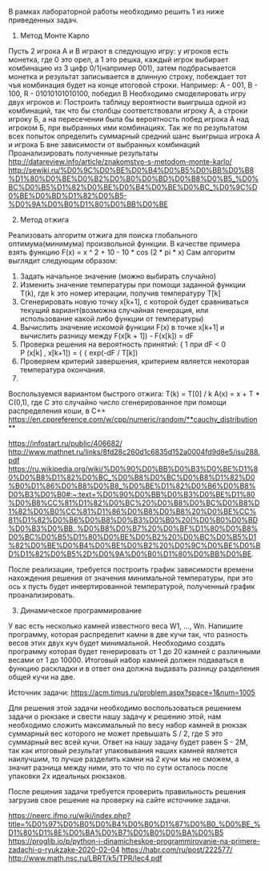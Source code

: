 В рамках лабораторной работы необходимо решить 1 из ниже приведенных задач.

1. Метод Монте Карло

Пусть 2 игрока A и B играют в следующую игру: у игроков есть монетка, где 0 это орел, а 1 это решка, каждый игрок выбирает комбинацию из 3 цифр 0/1(например 001), затем подбрасывается монетка и результат записывается в длинную строку, побеждает тот чъя комбинация будет на конце итоговой строки. 
Например: A - 001, B - 100, R - 01010101010100, победил B
Необходимо смоделировать игру двух игроков и:
    Построить таблицу вероятности выигрыша одной из комбинаций, так что бы столбцы соответствовали игроку А, а строки игроку Б, а на пересечении была бы вероятность побед игрока А над игроком Б, при выбранных ими комбинациях.
    Так же по результатом всех попыток определить суммарный средний шанс выигрыша игрока А и игрока Б вне зависимости от выбранных комбинаций 
    Проанализировать полученные результаты
http://datareview.info/article/znakomstvo-s-metodom-monte-karlo/
http://sewiki.ru/%D0%9C%D0%BE%D0%B4%D0%B5%D0%BB%D0%B8%D1%80%D0%BE%D0%B2%D0%B0%D0%BD%D0%B8%D0%B5_%D0%BC%D0%B5%D1%82%D0%BE%D0%B4%D0%BE%D0%BC_%D0%9C%D0%BE%D0%BD%D1%82%D0%B5-%D0%9A%D0%B0%D1%80%D0%BB%D0%BE

2. Метод отжига

Реализовать алгоритм отжига для поиска глобального оптимума(минимума) произвольной функции.
В качестве примера взять функцию F(x) = x ^ 2 + 10 - 10 * cos (2 * pi * x)
Сам алгоритм выглядит следующим образом:
1. Задать начальное значение (можно выбирать случайно)
2. Изменить значение температуры при помощи заданной функции T(k), где k это номер итерации, получив температуру T[k]
3. Сгенерировать новую точку x[k+1], с которой будет сравниваться текущий вариант(возможна случайная генерация, или использование какой либо функции от температуры)
4. Вычислить значение искомой функции F(x) в точке x[k+1] и вычислить разницу между F(x[k + 1]) - F(x[k]) = dF
5. Проверка решения на вероятность принятий:
                       { 1 при dF < 0   
   P (x[k] , x[k+1]) = {
                       { exp(-dF / T[k])
6. Проверяем критерий завершения, критерием является некоторая температура окончания.
7. 
Воспользуемся вариантом быстрого отжига:
T(k) = T[0] / k
A(x) = x + T * C(0,1), где C это случайно число сгенерированное при помощи распределения коши, в С++ https://en.cppreference.com/w/cpp/numeric/random/**cauchy_distribution**


https://infostart.ru/public/406682/
http://www.mathnet.ru/links/8fd28c260d1c6835d152a0004fd9d8e5/isu288.pdf
https://ru.wikipedia.org/wiki/%D0%90%D0%BB%D0%B3%D0%BE%D1%80%D0%B8%D1%82%D0%BC_%D0%B8%D0%BC%D0%B8%D1%82%D0%B0%D1%86%D0%B8%D0%B8_%D0%BE%D1%82%D0%B6%D0%B8%D0%B3%D0%B0#:~:text=%D0%90%D0%BB%D0%B3%D0%BE%D1%80%D0%B8%CC%81%D1%82%D0%BC%20%D0%B8%D0%BC%D0%B8%D1%82%D0%B0%CC%81%D1%86%D0%B8%D0%B8%20%D0%BE%CC%81%D1%82%D0%B6%D0%B8%D0%B3%D0%B0%20(%D0%B0%D0%BD%D0%B3%D0%BB.,%D0%B8%D0%B7%20%D0%BF%D1%80%D0%B8%D0%BC%D0%B5%D1%80%D0%BE%D0%B2%20%D0%BC%D0%B5%D1%82%D0%BE%D0%B4%D0%BE%D0%B2%20%D0%9C%D0%BE%D0%BD%D1%82%D0%B5%2D%D0%9A%D0%B0%D1%80%D0%BB%D0%BE.

После реализации, требуется построить график зависимости времени нахождения решения от значения минимальной температуры, при это ось x пусть будет инвертированной температурой, полученный график проанализировать.

3. Динамическое программирование

У вас есть несколько камней известного веса W1, …, Wn. Напишите программу, которая распределит камни в две кучи так, что разность весов этих двух куч будет минимальной.
Необходимо создать программу которая будет генерировать от 1 до 20 камней с различными весами от 1 до 10000. Итоговый набор камней должен подаваться в функцию раскладки и в ответ она должна выдавать разницу разделения общей кучи на две.

Источник задачи: https://acm.timus.ru/problem.aspx?space=1&num=1005

Для решения этой задачи необходимо воспользоваться решением задачи о рюкзаке и свести нашу задачу к решению этой, нам необходимо сложить максимальный по весу набор камней в рюкзак суммарный вес которого не может превышать S / 2, где S это суммарный вес всей кучи. Ответ на нашу задачу будет равен S - 2M, так как итоговый результат упаковывания наших камней является наилучшим, то лучше разделить камни на 2 кучи мы не сможем, а значит разница между ними, это то что по сути осталось после упаковки 2х идеальных рюкзаков.

После решения задачи требуется проверить правильность решения загрузив свое решение на проверку на сайте источнике задачи.

https://neerc.ifmo.ru/wiki/index.php?title=%D0%97%D0%B0%D0%B4%D0%B0%D1%87%D0%B0_%D0%BE_%D1%80%D1%8E%D0%BA%D0%B7%D0%B0%D0%BA%D0%B5
https://proglib.io/p/python-i-dinamicheskoe-programmirovanie-na-primere-zadachi-o-ryukzake-2020-02-04
https://habr.com/ru/post/222577/
http://www.math.nsc.ru/LBRT/k5/TPR/lec4.pdf
